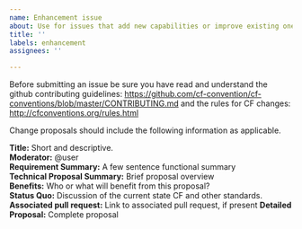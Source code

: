 ```yaml
---
name: Enhancement issue
about: Use for issues that add new capabilities or improve existing ones
title: ''
labels: enhancement
assignees: ''

---
```


Before submitting an issue be sure you have read and understand the github contributing guidelines: https://github.com/cf-convention/cf-conventions/blob/master/CONTRIBUTING.md and the rules for CF changes: http://cfconventions.org/rules.html

Change proposals should include the following information as applicable.

**Title:** Short and descriptive.  
**Moderator:** @user  
**Requirement Summary:** A few sentence functional summary  
**Technical Proposal Summary:** Brief proposal overview  
**Benefits:** Who or what will benefit from this proposal?  
**Status Quo:** Discussion of the current state CF and other standards.  
**Associated pull request:** Link to associated pull request, if present
**Detailed Proposal:** Complete proposal
